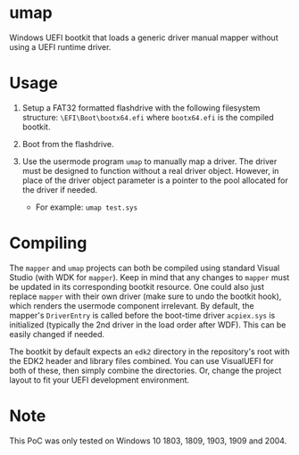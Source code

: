 # umap

Windows UEFI bootkit that loads a generic driver manual mapper without using a UEFI runtime driver.

# Usage

1. Setup a FAT32 formatted flashdrive with the following filesystem structure: `\EFI\Boot\bootx64.efi` where `bootx64.efi` is the compiled bootkit.

2. Boot from the flashdrive.

3. Use the usermode program `umap` to manually map a driver. The driver must be designed to function without a real driver object. However, in place of the driver object parameter is a pointer to the pool allocated for the driver if needed.

    - For example: `umap test.sys`

# Compiling

The `mapper` and `umap` projects can both be compiled using standard Visual Studio (with WDK for `mapper`). Keep in mind that any changes to `mapper` must be updated in its corresponding bootkit resource. One could also just replace `mapper` with their own driver (make sure to undo the bootkit hook), which renders the usermode component irrelevant. By default, the mapper's `DriverEntry` is called before the boot-time driver `acpiex.sys` is initialized (typically the 2nd driver in the load order after WDF). This can be easily changed if needed.

The bootkit by default expects an `edk2` directory in the repository's root with the EDK2 header and library files combined. You can use VisualUEFI for both of these, then simply combine the directories. Or, change the project layout to fit your UEFI development environment.

# Note

This PoC was only tested on Windows 10 1803, 1809, 1903, 1909 and 2004.
